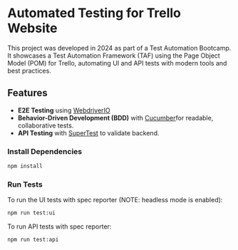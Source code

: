 # Automated Testing for Trello Website

This project was developed in 2024 as part of a Test Automation Bootcamp. It showcases a Test Automation Framework (TAF) using the Page Object Model (POM) for Trello, automating UI and API tests with modern tools and best practices.

## Features

- **E2E Testing** using [WebdriverIO](https://webdriver.io/)
- **Behavior-Driven Development (BDD)** with [Cucumber](https://cucumber.io/)for readable, collaborative tests.
- **API Testing** with [SuperTest](https://github.com/visionmedia/supertest) to validate backend.

### Install Dependencies
```bash
npm install
```

### Run Tests

To run the UI tests with spec reporter (NOTE: headless mode is enabled):

```bash
npm run test:ui
```
To run API tests with spec reporter:
```bash
npm run test:api
```